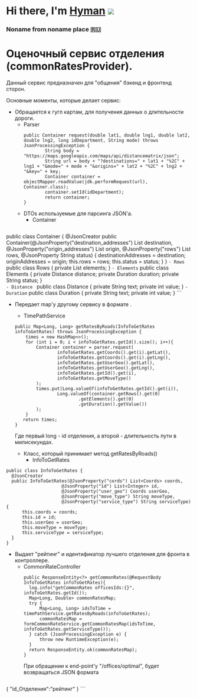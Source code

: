 # Hi there, I'm [Hyman](https://github.com/MrHyman213) ![](https://github.com/blackcater/blackcater/raw/main/images/Hi.gif) 
### Noname from noname place 🇷🇺

# Оценочный сервис отделения (commonRatesProvider). 
Данный сервис предназначен для "общения" бэкенд и фронтенд сторон.  

Основные моменты, которые  делает сервис: 
  - Обращается к гугл картам, для получения данных о длительности дороги.
      - Parser
        ```
        public Container request(double lat1, double lng1, double lat2, double lng2, long idDepartment, String mode) throws JsonProcessingException {
                String body = "https://maps.googleapis.com/maps/api/distancematrix/json";
                String url = body + "?destinations=" + lat1 + "%2C" + lng1 + "&mode=" + mode + "&origins=" + lat2 + "%2C" + lng2 + "&key=" + key;
                Container container = objectMapper.readValue(jdk.performRequest(url), Container.class);
                container.setId(idDepartment);
                return container;
        }
        ```
      - DTOs используемые для парсинга JSON'a.
          - Container
        ```
public class Container {
    @JsonCreator
    public Container(@JsonProperty("destination_addresses") List<String> destination,
                        @JsonProperty("origin_addresses") List<String> origin,
                     @JsonProperty("rows") List<Rows> rows,
                     @JsonProperty String status) {
        destinationAddresses = destination;
        originAddresses = origin;
        this.rows = rows;
        this.status = status;
    }
}
        ```
        - Rows 
        ```
        public class Rows {
            private List<Elements> elements;
        }
        ```
        - Elements
        ```
        public class Elements {
            private Distance distance;
            private Duration duration;
            private String status;
        }  
        ```
        - Distance 
        ```
        public class Distance {
            private String text;
            private int value;
        }
        ```
        - Duration
        ```
        public class Duration {
            private String text;
            private int value;
        }
        ```
  - Передает map'у другому сервису в формате <long-long>.
    - TimePathService
    ```
    public Map<Long, Long> getRatesByRoads(InfoToGetRates infoToGetRates) throws JsonProcessingException {
        times = new HashMap<>();
        for (int i = 0; i < infoToGetRates.getId().size(); i++){
            Container container = parser.request(
                    infoToGetRates.getCoords().get(i).getLat(),
                    infoToGetRates.getCoords().get(i).getLng(),
                    infoToGetRates.getUserGeo().getLat(),
                    infoToGetRates.getUserGeo().getLng(),
                    infoToGetRates.getId().get(i),
                    infoToGetRates.getMoveType()
            );
            times.put(Long.valueOf(infoToGetRates.getId().get(i)),
                    Long.valueOf(container.getRows().get(0)
                            .getElements().get(0)
                            .getDuration().getValue())
            );
        }
       return times;
    }
    ```
    Где первый long - id отделения, а второй - длительность пути в милисекундах.
    - Класс, который принимает метод getRatesByRoads()
      - InfoToGetRates
  ```
  public class InfoToGetRates {
    @JsonCreator
    public InfoToGetRates(@JsonProperty("cords") List<Coords> coords,
                       @JsonProperty("id") List<Integer> id,
                       @JsonProperty("user_geo") Coords userGeo,
                       @JsonProperty("move_type") String moveType,
                       @JsonProperty("service_type") String serviceType){
        this.coords = coords;
        this.id = id;
        this.userGeo = userGeo;
        this.moveType = moveType;
        this.serviceType = serviceType;
    }
}
  ```
  - Выдает "рейтинг" и идентификатор лучшего отделения для фронта в контроллере.
    - CommonRateController
      ```
      public ResponseEntity<?> getCommonRates(@RequestBody InfoToGetRates infoToGetRates){
        log.info("getCommonRates officesIds:{}", infoToGetRates.getId());
        Map<Long, Double> commonRatesMap;
        try {
            Map<Long, Long> idsToTime = timePathService.getRatesByRoads(infoToGetRates);
            commonRatesMap = formCommonRateService.getCommonRatesMap(idsToTime, infoToGetRates.getServiceType());
        } catch (JsonProcessingException e) {
            throw new RuntimeException(e);
        }
        return ResponseEntity.ok(commonRatesMap);
      }
      ```
      При обращении к end-point'у "/offices/optimal", будет возвращаться JSON формата
      ```
{
  "id_Отделения":"рейтинг"
}
      ```
